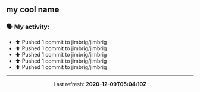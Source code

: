 ## my cool name

### 🗣 My activity:

* ⬆️ Pushed 1 commit to jimbrig/jimbrig
* ⬆️ Pushed 1 commit to jimbrig/jimbrig
* ⬆️ Pushed 1 commit to jimbrig/jimbrig
* ⬆️ Pushed 1 commit to jimbrig/jimbrig
* ⬆️ Pushed 1 commit to jimbrig/jimbrig

---

<p align="center">
  Last refresh: 
  <b>2020-12-09T05:04:10Z</b>
</p>
